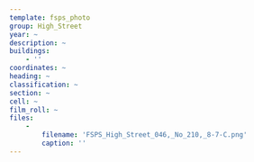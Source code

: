 ```yaml
---
template: fsps_photo
group: High_Street
year: ~
description: ~
buildings:
    - ''
coordinates: ~
heading: ~
classification: ~
section: ~
cell: ~
film_roll: ~
files:
    -
        filename: 'FSPS_High_Street_046,_No_210,_8-7-C.png'
        caption: ''
---
```

